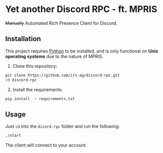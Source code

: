 # Yet another Discord RPC - ft. MPRIS

~~Manually~~ Automated Rich Presence Client for Discord.

## Installation

This project requires [Python](https://python.org) to be installed, and is only functional on **Unix operating systems** due to the nature of MPRIS.

1. Clone this repository:

```bash
git clone https://github.com/its-ag/discord-rpc.git
cd discord-rpc
```

2. Install the requirements:

```bash
pip install -r requirements.txt
```

## Usage

Just `cd` into the `dicord-rpc` folder and run the following:

```bash
./start
```

The client will connect to your account.

